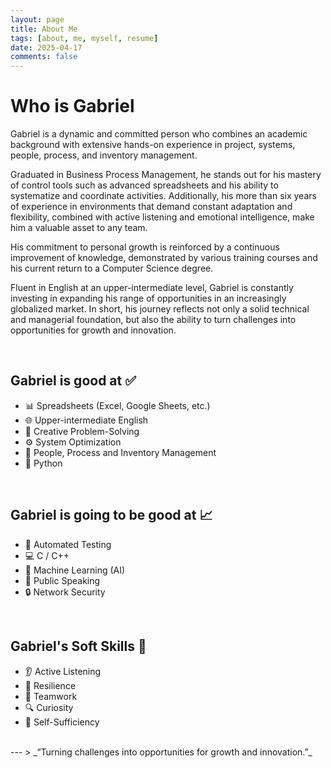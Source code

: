 ```yaml
---
layout: page
title: About Me
tags: [about, me, myself, resume]
date: 2025-04-17
comments: false
---
```


# Who is Gabriel

Gabriel is a dynamic and committed person who combines an academic background with extensive hands-on experience in project, systems, people, process, and inventory management.

Graduated in Business Process Management, he stands out for his mastery of control tools such as advanced spreadsheets and his ability to systematize and coordinate activities. Additionally, his more than six years of experience in environments that demand constant adaptation and flexibility, combined with active listening and emotional intelligence, make him a valuable asset to any team.

His commitment to personal growth is reinforced by a continuous improvement of knowledge, demonstrated by various training courses and his current return to a Computer Science degree.

Fluent in English at an upper-intermediate level, Gabriel is constantly investing in expanding his range of opportunities in an increasingly globalized market. In short, his journey reflects not only a solid technical and managerial foundation, but also the ability to turn challenges into opportunities for growth and innovation.

<br>

## Gabriel is good at ✅

- 📊 Spreadsheets (Excel, Google Sheets, etc.)
- 🌐 Upper-intermediate English
- 🧠 Creative Problem-Solving
- ⚙️ System Optimization
- 👥 People, Process and Inventory Management
- 🐍 Python

<br>

## Gabriel is going to be good at 📈

- 🧪 Automated Testing
- 💻 C / C++
- 🤖 Machine Learning (AI)
- 🎤 Public Speaking
- 🔒 Network Security

<br>

## Gabriel's Soft Skills 🧠

- 👂 Active Listening
- 💪 Resilience
- 🤝 Teamwork
- 🔍 Curiosity
- 🧭 Self-Sufficiency

<br>
---
> _“Turning challenges into opportunities for growth and innovation.”_

<!-- 
{% capture images %}
https://cloud.githubusercontent.com/assets/754514/14509720/61c61058-01d6-11e6-93ab-0918515ecd56.png
https://cloud.githubusercontent.com/assets/754514/14509716/61ac6c8e-01d6-11e6-879f-8308883de790.png
{% endcapture %}
{% include gallery images=images caption="Screenshots of Moon Theme" cols=2 %}

See a [live version of Moon](http://TolgaTatli.github.io/Moonrise) hosted on GitHub. -->